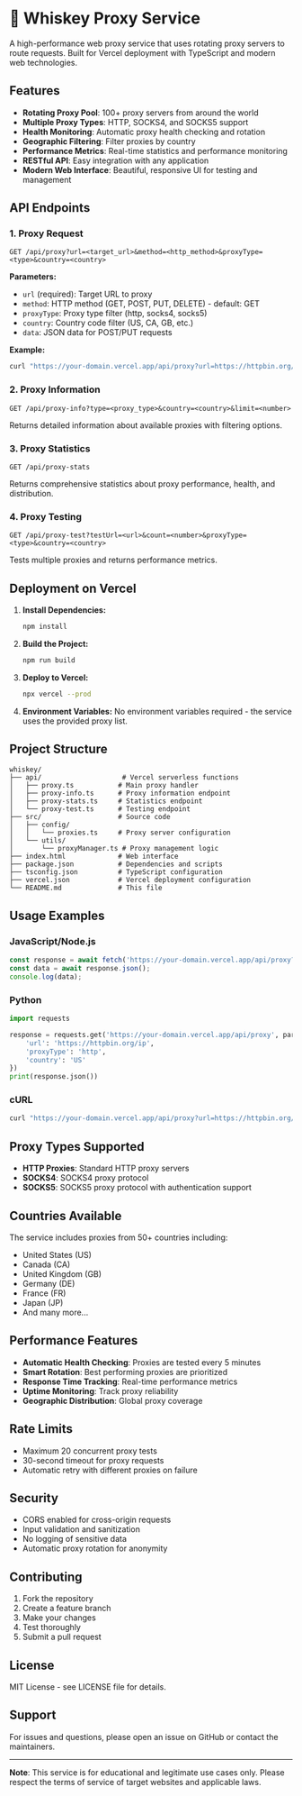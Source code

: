 # 🥃 Whiskey Proxy Service

A high-performance web proxy service that uses rotating proxy servers to route requests. Built for Vercel deployment with TypeScript and modern web technologies.

## Features

- **Rotating Proxy Pool**: 100+ proxy servers from around the world
- **Multiple Proxy Types**: HTTP, SOCKS4, and SOCKS5 support
- **Health Monitoring**: Automatic proxy health checking and rotation
- **Geographic Filtering**: Filter proxies by country
- **Performance Metrics**: Real-time statistics and performance monitoring
- **RESTful API**: Easy integration with any application
- **Modern Web Interface**: Beautiful, responsive UI for testing and management

## API Endpoints

### 1. Proxy Request
```
GET /api/proxy?url=<target_url>&method=<http_method>&proxyType=<type>&country=<country>
```

**Parameters:**
- `url` (required): Target URL to proxy
- `method`: HTTP method (GET, POST, PUT, DELETE) - default: GET
- `proxyType`: Proxy type filter (http, socks4, socks5)
- `country`: Country code filter (US, CA, GB, etc.)
- `data`: JSON data for POST/PUT requests

**Example:**
```bash
curl "https://your-domain.vercel.app/api/proxy?url=https://httpbin.org/ip&proxyType=http&country=US"
```

### 2. Proxy Information
```
GET /api/proxy-info?type=<proxy_type>&country=<country>&limit=<number>
```

Returns detailed information about available proxies with filtering options.

### 3. Proxy Statistics
```
GET /api/proxy-stats
```

Returns comprehensive statistics about proxy performance, health, and distribution.

### 4. Proxy Testing
```
GET /api/proxy-test?testUrl=<url>&count=<number>&proxyType=<type>&country=<country>
```

Tests multiple proxies and returns performance metrics.

## Deployment on Vercel

1. **Install Dependencies:**
   ```bash
   npm install
   ```

2. **Build the Project:**
   ```bash
   npm run build
   ```

3. **Deploy to Vercel:**
   ```bash
   npx vercel --prod
   ```

4. **Environment Variables:**
   No environment variables required - the service uses the provided proxy list.

## Project Structure

```
whiskey/
├── api/                    # Vercel serverless functions
│   ├── proxy.ts           # Main proxy handler
│   ├── proxy-info.ts      # Proxy information endpoint
│   ├── proxy-stats.ts     # Statistics endpoint
│   └── proxy-test.ts      # Testing endpoint
├── src/                   # Source code
│   ├── config/
│   │   └── proxies.ts     # Proxy server configuration
│   └── utils/
│       └── proxyManager.ts # Proxy management logic
├── index.html             # Web interface
├── package.json           # Dependencies and scripts
├── tsconfig.json          # TypeScript configuration
├── vercel.json            # Vercel deployment configuration
└── README.md              # This file
```

## Usage Examples

### JavaScript/Node.js
```javascript
const response = await fetch('https://your-domain.vercel.app/api/proxy?url=https://httpbin.org/ip&proxyType=http&country=US');
const data = await response.json();
console.log(data);
```

### Python
```python
import requests

response = requests.get('https://your-domain.vercel.app/api/proxy', params={
    'url': 'https://httpbin.org/ip',
    'proxyType': 'http',
    'country': 'US'
})
print(response.json())
```

### cURL
```bash
curl "https://your-domain.vercel.app/api/proxy?url=https://httpbin.org/ip&method=GET&proxyType=socks5&country=CA"
```

## Proxy Types Supported

- **HTTP Proxies**: Standard HTTP proxy servers
- **SOCKS4**: SOCKS4 proxy protocol
- **SOCKS5**: SOCKS5 proxy protocol with authentication support

## Countries Available

The service includes proxies from 50+ countries including:
- United States (US)
- Canada (CA)
- United Kingdom (GB)
- Germany (DE)
- France (FR)
- Japan (JP)
- And many more...

## Performance Features

- **Automatic Health Checking**: Proxies are tested every 5 minutes
- **Smart Rotation**: Best performing proxies are prioritized
- **Response Time Tracking**: Real-time performance metrics
- **Uptime Monitoring**: Track proxy reliability
- **Geographic Distribution**: Global proxy coverage

## Rate Limits

- Maximum 20 concurrent proxy tests
- 30-second timeout for proxy requests
- Automatic retry with different proxies on failure

## Security

- CORS enabled for cross-origin requests
- Input validation and sanitization
- No logging of sensitive data
- Automatic proxy rotation for anonymity

## Contributing

1. Fork the repository
2. Create a feature branch
3. Make your changes
4. Test thoroughly
5. Submit a pull request

## License

MIT License - see LICENSE file for details.

## Support

For issues and questions, please open an issue on GitHub or contact the maintainers.

---

**Note**: This service is for educational and legitimate use cases only. Please respect the terms of service of target websites and applicable laws.
